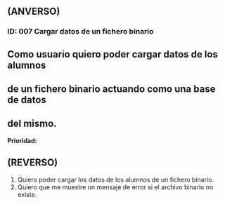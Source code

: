 ## (ANVERSO)
### **ID:** 007 **Cargar datos de un fichero binario**
Como usuario quiero poder cargar datos de los alumnos
---
de un fichero binario actuando como una base de datos
---
del mismo.
---
**Prioridad:** 
## **(REVERSO)**
1. Quiero poder cargar los datos de los alumnos de un fichero binario.
2. Quiero que me muestre un mensaje de error si el archivo binario no existe.